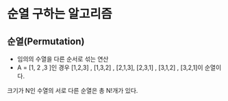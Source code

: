 # 순열 구하는 알고리즘

## 순열(Permutation)

- 임의의 수열을 다른 순서로 섞는 연산
- A = [1, 2 ,3 ]인 경우 [1,2,3] , [1,3,2] , [2,1,3], [2,3,1] , [3,1,2] , [3,2,1]이 순열이다.

크기가 N인 수열의 서로 다른 순열은 총 N!개가 있다.

